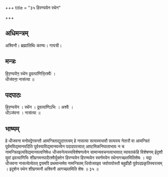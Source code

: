 +++
title = "३५ हिरण्ययेन रथेन"

+++
## अधिमन्त्रम्
अश्विनौ। ब्रह्मातिथिः काण्वः। गायत्री।

## मन्त्रः
हि॒र॒ण्यये॑न॒ रथे॑न द्र॒वत्पा॑णिभि॒रश्वैः॑ ।  
धीज॑वना॒ नास॑त्या ॥

## पदपाठः
हि॒र॒ण्यये॑न । रथे॑न । द्र॒वत्पा॑णिऽभिः । अश्वैः॑ ।  
धीऽज॑वना । नास॑त्या ॥

## भाष्यम्
हे धीजवना मनोवद्वेगवन्तौ आमन्त्रिताद्युदात्तत्वम् हे नासत्या सत्यस्वभावौ सत्यस्य नेतारौ वा आमन्त्रितं पूर्वमविद्यमानवदिति पूर्वस्याविद्यमानवत्त्वेन पदादपरत्वात् आष्टमिकनिघाताभावः न च नामन्त्रितइत्यविद्यमानवत्वनिषेधः धीजवनेत्यस्यविशेषणत्वेन सामान्यवचनत्वाभावात् व्यावतकंहि विशेषणम् ईदृशौ युवां द्रवत्पाणिभिः शीघ्रगमनपादैरश्वैर्युक्तेन हिरण्ययेन हिरण्मयेन स्वर्णमयेन रथेनागच्छतमितिशेषः । यद्वा धीजवना नासत्येत्येतत् द्वयमपि प्रथमान्तमेव नामन्त्रितम् धियोजवइव जवोययोस्तौ बहुव्रीहौ पूर्वपदप्रकृतिस्वरत्वम् । इदृशेन रथेन शीघ्रगमनौ अश्विनौ आगच्छतमिति शेषः ॥ ३५ ॥